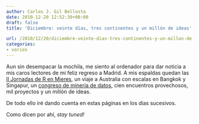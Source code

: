 ```yaml
---
author: Carlos J. Gil Bellosta
date: 2010-12-20 12:52:39+00:00
draft: false
title: 'Diciembre: veinte días, tres continentes y un millón de ideas'

url: /2010/12/20/diciembre-veinte-dias-tres-continentes-y-un-millon-de-ideas/
categories:
- varios
---
```


Aun sin desempacar la mochila, me siento al ordenador para dar noticia a mis caros lectores de mi feliz regreso a Madrid. A mis espaldas quedan las [II Jornadas de R en Mieres](http://www.datanalytics.com/2010/10/29/ii-jornadas-de-usuarios-de-r/), un viaje a Australia con escalas en Bangkok y Singapur, un [congreso de minería de datos](http://datamining.it.uts.edu.au/icdm10/), cien encuentros provechosos, mil proyectos y un millón de ideas.

De todo ello iré dando cuenta en estas páginas en los días sucesivos.

Como dicen por ahí, _stay tuned!_
